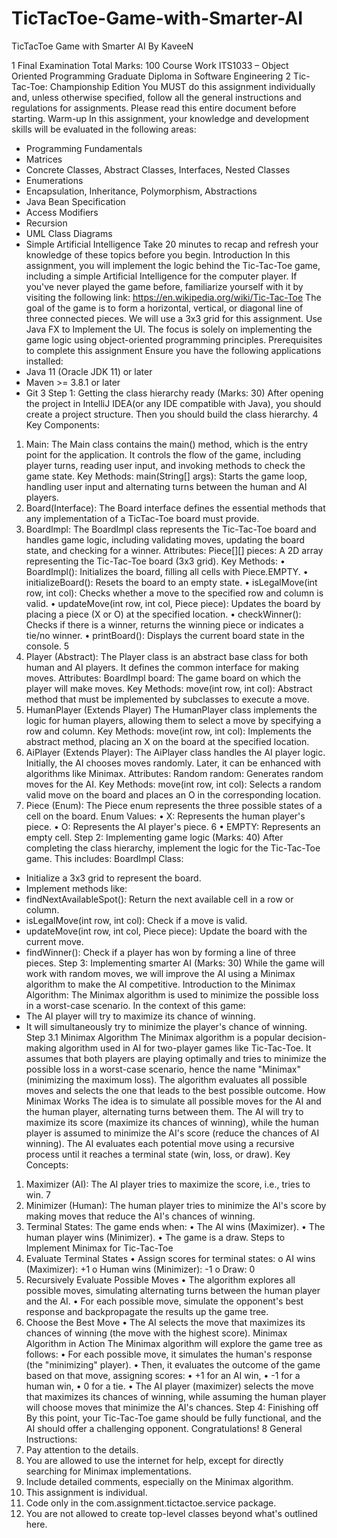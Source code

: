 # TicTacToe-Game-with-Smarter-AI
TicTacToe Game with Smarter AI By KaveeN

1
Final Examination
Total Marks: 100
Course Work
ITS1033 – Object Oriented Programming
Graduate Diploma in Software Engineering
2
Tic-Tac-Toe: Championship Edition
You MUST do this assignment individually and, unless otherwise specified, follow all the
general instructions and regulations for assignments. Please read this entire document
before starting.
Warm-up
In this assignment, your knowledge and development skills will be evaluated in the
following areas:
- Programming Fundamentals
- Matrices
- Concrete Classes, Abstract Classes, Interfaces, Nested Classes
- Enumerations
- Encapsulation, Inheritance, Polymorphism, Abstractions
- Java Bean Specification
- Access Modifiers
- Recursion
- UML Class Diagrams
- Simple Artificial Intelligence
Take 20 minutes to recap and refresh your knowledge of these topics before you begin.
Introduction
In this assignment, you will implement the logic behind the Tic-Tac-Toe game, including a
simple Artificial Intelligence for the computer player. If you've never played the game
before, familiarize yourself with it by visiting the following link:
https://en.wikipedia.org/wiki/Tic-Tac-Toe
The goal of the game is to form a horizontal, vertical, or diagonal line of three connected
pieces. We will use a 3x3 grid for this assignment.
Use Java FX to Implement the UI. The focus is solely on implementing the game logic using
object-oriented programming principles.
Prerequisites to complete this assignment
Ensure you have the following applications installed:
- Java 11 (Oracle JDK 11) or later
- Maven >= 3.8.1 or later
- Git
3
Step 1: Getting the class hierarchy ready (Marks: 30)
After opening the project in IntelliJ IDEA(or any IDE compatible with Java), you should create
a project structure. Then you should build the class hierarchy.
4
Key Components:
1. Main:
The Main class contains the main() method, which is the entry point for the
application. It controls the flow of the game, including player turns, reading user
input, and invoking methods to check the game state.
Key Methods:
main(String[] args): Starts the game loop, handling user input and
alternating turns between the human and AI players.
2. Board(Interface):
The Board interface defines the essential methods that any implementation of a TicTac-Toe board must provide.
3. BoardImpl:
The BoardImpl class represents the Tic-Tac-Toe board and handles game logic,
including validating moves, updating the board state, and checking for a winner.
Attributes:
Piece[][] pieces: A 2D array representing the Tic-Tac-Toe board (3x3 grid).
Key Methods:
• BoardImpl(): Initializes the board, filling all cells with Piece.EMPTY.
• initializeBoard(): Resets the board to an empty state.
• isLegalMove(int row, int col): Checks whether a move to the specified row
and column is valid.
• updateMove(int row, int col, Piece piece): Updates the board by placing a
piece (X or O) at the specified location.
• checkWinner(): Checks if there is a winner, returns the winning piece or
indicates a tie/no winner.
• printBoard(): Displays the current board state in the console.
5
4. Player (Abstract):
The Player class is an abstract base class for both human and AI players. It defines
the common interface for making moves.
Attributes:
BoardImpl board: The game board on which the player will make moves.
Key Methods:
move(int row, int col): Abstract method that must be implemented by
subclasses to execute a move.
5. HumanPlayer (Extends Player)
The HumanPlayer class implements the logic for human players, allowing them to
select a move by specifying a row and column.
Key Methods:
move(int row, int col): Implements the abstract method, placing an X on the
board at the specified location.
6. AiPlayer (Extends Player):
The AiPlayer class handles the AI player logic. Initially, the AI chooses moves
randomly. Later, it can be enhanced with algorithms like Minimax.
Attributes:
Random random: Generates random moves for the AI.
Key Methods:
move(int row, int col): Selects a random valid move on the board and places
an O in the corresponding location.
7. Piece (Enum):
The Piece enum represents the three possible states of a cell on the board.
Enum Values:
• X: Represents the human player's piece.
• O: Represents the AI player's piece.
6
• EMPTY: Represents an empty cell.
Step 2: Implementing game logic (Marks: 40)
After completing the class hierarchy, implement the logic for the Tic-Tac-Toe game. This
includes:
BoardImpl Class:
- Initialize a 3x3 grid to represent the board.
- Implement methods like:
- findNextAvailableSpot(): Return the next available cell in a row or column.
- isLegalMove(int row, int col): Check if a move is valid.
- updateMove(int row, int col, Piece piece): Update the board with the current move.
- findWinner(): Check if a player has won by forming a line of three pieces.
Step 3: Implementing smarter AI (Marks: 30)
While the game will work with random moves, we will improve the AI using a Minimax
algorithm to make the AI competitive.
Introduction to the Minimax Algorithm:
The Minimax algorithm is used to minimize the possible loss in a worst-case scenario. In the
context of this game:
- The AI player will try to maximize its chance of winning.
- It will simultaneously try to minimize the player's chance of winning.
Step 3.1 Minimax Algorithm
The Minimax algorithm is a popular decision-making algorithm used in AI for two-player
games like Tic-Tac-Toe. It assumes that both players are playing optimally and tries to
minimize the possible loss in a worst-case scenario, hence the name "Minimax" (minimizing
the maximum loss). The algorithm evaluates all possible moves and selects the one that
leads to the best possible outcome.
How Minimax Works
The idea is to simulate all possible moves for the AI and the human player, alternating turns
between them. The AI will try to maximize its score (maximize its chances of winning),
while the human player is assumed to minimize the AI's score (reduce the chances of AI
winning). The AI evaluates each potential move using a recursive process until it reaches a
terminal state (win, loss, or draw).
Key Concepts:
1. Maximizer (AI): The AI player tries to maximize the score, i.e., tries to win.
7
2. Minimizer (Human): The human player tries to minimize the AI's score by making
moves that reduce the AI's chances of winning.
3. Terminal States: The game ends when:
• The AI wins (Maximizer).
• The human player wins (Minimizer).
• The game is a draw.
Steps to Implement Minimax for Tic-Tac-Toe
1. Evaluate Terminal States
• Assign scores for terminal states:
o AI wins (Maximizer): +1
o Human wins (Minimizer): -1
o Draw: 0
2. Recursively Evaluate Possible Moves
• The algorithm explores all possible moves, simulating alternating turns between
the human player and the AI.
• For each possible move, simulate the opponent's best response and
backpropagate the results up the game tree.
3. Choose the Best Move
• The AI selects the move that maximizes its chances of winning (the move with
the highest score).
Minimax Algorithm in Action
The Minimax algorithm will explore the game tree as follows:
• For each possible move, it simulates the human's response (the "minimizing"
player).
• Then, it evaluates the outcome of the game based on that move, assigning scores:
• +1 for an AI win,
• -1 for a human win,
• 0 for a tie.
• The AI player (maximizer) selects the move that maximizes its chances of winning,
while assuming the human player will choose moves that minimize the AI's chances.
Step 4: Finishing off
By this point, your Tic-Tac-Toe game should be fully functional, and the AI should offer a
challenging opponent.
Congratulations!
8
General Instructions:
1. Pay attention to the details.
2. You are allowed to use the internet for help, except for directly searching for Minimax
implementations.
3. Include detailed comments, especially on the Minimax algorithm.
4. This assignment is individual.
5. Code only in the com.assignment.tictactoe.service package.
6. You are not allowed to create top-level classes beyond what's outlined here.
